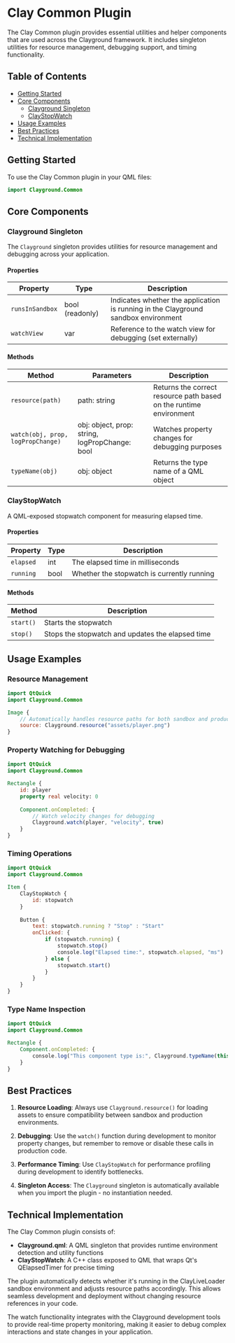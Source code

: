 # Clay Common Plugin

The Clay Common plugin provides essential utilities and helper components that
are used across the Clayground framework. It includes singleton utilities for
resource management, debugging support, and timing functionality.

## Table of Contents

- [Getting Started](#getting-started)
- [Core Components](#core-components)
  - [Clayground Singleton](#clayground-singleton)
  - [ClayStopWatch](#claystopwatch)
- [Usage Examples](#usage-examples)
- [Best Practices](#best-practices)
- [Technical Implementation](#technical-implementation)

## Getting Started

To use the Clay Common plugin in your QML files:

```qml
import Clayground.Common
```

## Core Components

### Clayground Singleton

The `Clayground` singleton provides utilities for resource management and debugging across your application.

#### Properties

| Property | Type | Description |
|----------|------|-------------|
| `runsInSandbox` | bool (readonly) | Indicates whether the application is running in the Clayground sandbox environment |
| `watchView` | var | Reference to the watch view for debugging (set externally) |

#### Methods

| Method | Parameters | Description |
|--------|-----------|-------------|
| `resource(path)` | path: string | Returns the correct resource path based on the runtime environment |
| `watch(obj, prop, logPropChange)` | obj: object, prop: string, logPropChange: bool | Watches property changes for debugging purposes |
| `typeName(obj)` | obj: object | Returns the type name of a QML object |

### ClayStopWatch

A QML-exposed stopwatch component for measuring elapsed time.

#### Properties

| Property | Type | Description |
|----------|------|-------------|
| `elapsed` | int | The elapsed time in milliseconds |
| `running` | bool | Whether the stopwatch is currently running |

#### Methods

| Method | Description |
|--------|-------------|
| `start()` | Starts the stopwatch |
| `stop()` | Stops the stopwatch and updates the elapsed time |

## Usage Examples

### Resource Management

```qml
import QtQuick
import Clayground.Common

Image {
    // Automatically handles resource paths for both sandbox and production environments
    source: Clayground.resource("assets/player.png")
}
```

### Property Watching for Debugging

```qml
import QtQuick
import Clayground.Common

Rectangle {
    id: player
    property real velocity: 0
    
    Component.onCompleted: {
        // Watch velocity changes for debugging
        Clayground.watch(player, "velocity", true)
    }
}
```

### Timing Operations

```qml
import QtQuick
import Clayground.Common

Item {
    ClayStopWatch {
        id: stopwatch
    }
    
    Button {
        text: stopwatch.running ? "Stop" : "Start"
        onClicked: {
            if (stopwatch.running) {
                stopwatch.stop()
                console.log("Elapsed time:", stopwatch.elapsed, "ms")
            } else {
                stopwatch.start()
            }
        }
    }
}
```

### Type Name Inspection

```qml
import QtQuick
import Clayground.Common

Rectangle {
    Component.onCompleted: {
        console.log("This component type is:", Clayground.typeName(this))
    }
}
```

## Best Practices

1. **Resource Loading**: Always use `Clayground.resource()` for loading assets to ensure compatibility between sandbox and production environments.

2. **Debugging**: Use the `watch()` function during development to monitor property changes, but remember to remove or disable these calls in production code.

3. **Performance Timing**: Use `ClayStopWatch` for performance profiling during development to identify bottlenecks.

4. **Singleton Access**: The `Clayground` singleton is automatically available when you import the plugin - no instantiation needed.

## Technical Implementation

The Clay Common plugin consists of:

- **Clayground.qml**: A QML singleton that provides runtime environment detection and utility functions
- **ClayStopWatch**: A C++ class exposed to QML that wraps Qt's QElapsedTimer for precise timing

The plugin automatically detects whether it's running in the ClayLiveLoader sandbox environment and adjusts resource paths accordingly. This allows seamless development and deployment without changing resource references in your code.

The watch functionality integrates with the Clayground development tools to provide real-time property monitoring, making it easier to debug complex interactions and state changes in your application.

